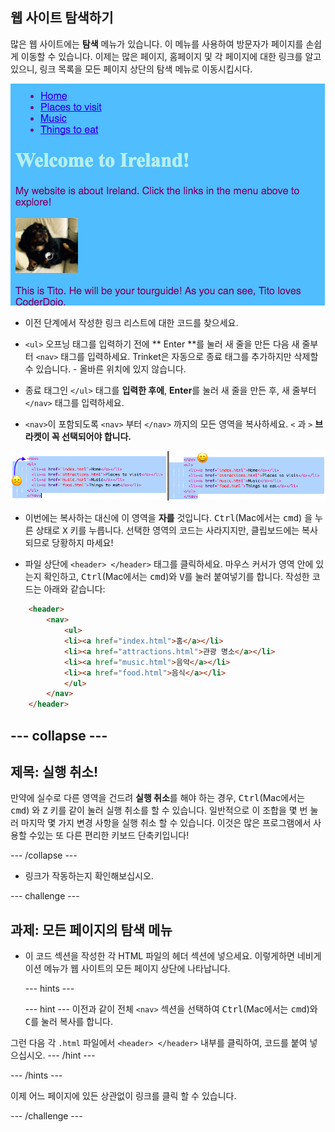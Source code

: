 ## 웹 사이트 탐색하기

많은 웹 사이트에는 **탐색** 메뉴가 있습니다. 이 메뉴를 사용하여 방문자가 페이지를 손쉽게 이동할 수 있습니다. 이제는 많은 페이지, 홈페이지 및 각 페이지에 대한 링크를 알고 있으니, 링크 목록을 모든 페이지 상단의 탐색 메뉴로 이동시킵시다.

![상단에 탐색 메뉴가 있는 웹 페이지의 예](images/egNavLinksAtTop.png)

- 이전 단계에서 작성한 링크 리스트에 대한 코드를 찾으세요.

- `<ul>` 오프닝 태그를 입력하기 전에 ** Enter **를 눌러 새 줄을 만든 다음 새 줄부터 `<nav>` 태그를 입력하세요. Trinket은 자동으로 종료 태그를 추가하지만 삭제할 수 있습니다. - 올바른 위치에 있지 않습니다.

- 종료 태그인 `</ul>` 태그를 **입력한 후에**, **Enter**를 눌러 새 줄을 만든 후, 새 줄부터 `</nav>` 태그를 입력하세요.

- `<nav>`이 포함되도록 `<nav>` 부터 `</nav>` 까지의 모든 영역을 복사하세요. `<` 과 `>` **브라켓이 꼭 선택되어야 합니다.**

![왼쪽 텍스트는 완전히 선택되지 않은 반면 오른쪽 텍스트는 선택됨](images/egSelectedYayWoops.png)

- 이번에는 복사하는 대신에 이 영역을 **자를** 것입니다. <kbd>Ctrl</kbd>(Mac에서는 <kbd>cmd</kbd>) 을 누른 상태로 <kbd>X</kbd> 키를 누릅니다. 선택한 영역의 코드는 사라지지만, 클립보드에는 복사되므로 당황하지 마세요!

- 파일 상단에 `<header> </header>` 태그를 클릭하세요. 마우스 커서가 영역 안에 있는지 확인하고, <kbd>Ctrl</kbd>(Mac에서는 <kbd>cmd</kbd>)와 <kbd>V</kbd>를 눌러 붙여넣기를 합니다. 작성한 코드는 아래와 같습니다:

```html
    <header>
        <nav>
            <ul>
            <li><a href="index.html">홈</a></li>
            <li><a href="attractions.html">관광 명소</a></li>
            <li><a href="music.html">음악</a></li>
            <li><a href="food.html">음식</a></li>
            </ul>
        </nav>
    </header>
```

## \--- collapse \---

## 제목: 실행 취소!

만약에 실수로 다른 영역을 건드려 **실행 취소**를 해야 하는 경우, <kbd>Ctrl</kbd>(Mac에서는 <kbd>cmd</kbd>) 와 <kbd>Z</kbd> 키를 같이 눌러 실행 취소를 할 수 있습니다. 일반적으로 이 조합을 몇 번 눌러 마지막 몇 가지 변경 사항을 실행 취소 할 수 있습니다. 이것은 많은 프로그램에서 사용할 수있는 또 다른 편리한 키보드 단축키입니다!

\--- /collapse \---

- 링크가 작동하는지 확인해보십시오.

\--- challenge \---

## 과제: 모든 페이지의 탐색 메뉴

- 이 코드 섹션을 작성한 각 HTML 파일의 헤더 섹션에 넣으세요. 이렇게하면 네비게이션 메뉴가 웹 사이트의 모든 페이지 상단에 나타납니다.
    
    \--- hints \---
    
    \--- hint \--- 이전과 같이 전체 `<nav>` 섹션을 선택하여 <kbd>Ctrl</kbd>(Mac에서는 <kbd>cmd</kbd>)와 <kbd>C</kbd>를 눌러 복사를 합니다.

그런 다음 각 `.html` 파일에서 `<header> </header>` 내부를 클릭하여, 코드를 붙여 넣으십시오. \--- /hint \---

\--- /hints \---

이제 어느 페이지에 있든 상관없이 링크를 클릭 할 수 있습니다.

\--- /challenge \---